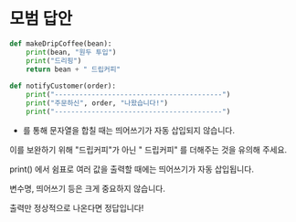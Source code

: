 # 모범 답안

```python
def makeDripCoffee(bean):
    print(bean, "원두 투입")
    print("드리핑")
    return bean + " 드립커피"
    
def notifyCustomer(order):
    print("-----------------------------------------")
    print("주문하신", order, "나왔습니다!")
    print("-----------------------------------------")
```

+ 를 통해 문자열을 합칠 때는 띄어쓰기가 자동 삽입되지 않습니다.

이를 보완하기 위해 "드립커피"가 아닌 " 드립커피" 를 더해주는 것을 유의해 주세요.

print\(\) 에서 쉼표로 여러 값을 출력할 때에는 띄어쓰기가 자동 삽입됩니다.



변수명, 띄어쓰기 등은 크게 중요하지 않습니다.

출력만 정상적으로 나온다면 정답입니다!

